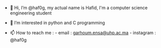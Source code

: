 - 👋 Hi, I’m @haf0g, my actual name is Hafid, I'm a computer science engineering student
  
- 👀 I’m interested in python and C programming

- 📫 How to reach me : - email : garhoum.ensa@uhp.ac.ma
                       - instagram : @haf0g

<!---
haf0g/haf0g is a ✨ special ✨ repository because its `README.md` (this file) appears on your GitHub profile.
You can click the Preview link to take a look at your changes.
--->

